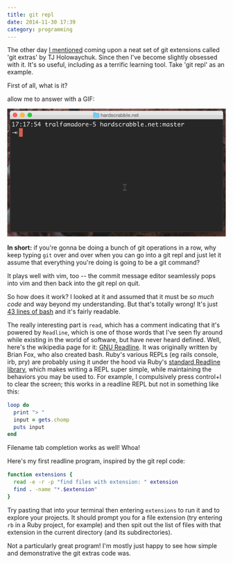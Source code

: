 ```yaml
---
title: git repl
date: 2014-11-30 17:39
category: programming
---
```


The other day [I mentioned][] coming upon a neat set of git extensions called
'git extras' by TJ Holowaychuk. Since then I've become slightly obsessed with
it. It's so useful, including as a terrific learning tool. Take 'git repl' as an
example.

[I mentioned]: /2014/git-fresh-branch/

First of all, what is it?

allow me to answer with a GIF:

![vim auto indent gif](/img/2014-11-30-git-repl.gif)

**In short:** if you're gonna be doing a bunch of git operations in a row, why
keep typing `git` over and over when you can go into a git repl and just let it
assume that everything you're doing is going to be a git command?

It plays well with vim, too -- the commit message editor seamlessly pops into
vim and then back into the git repl on quit.

So how does it work? I looked at it and assumed that it must be *so much code*
and way beyond my understanding. But that's totally wrong! It's just [43 lines
of bash][] and it's fairly readable.

[43 lines of bash]: https://github.com/tj/git-extras/blob/master/bin/git-repl

The really interesting part is `read`, which has a comment indicating that it's
powered by `Readline`, which is one of those words that I've seen fly around
while existing in the world of software, but have never heard defined. Well,
here's the wikipedia page for it: [GNU Readline][]. It was originally written
by Brian Fox, who also created bash. Ruby's various REPLs (eg rails console,
irb, pry) are probably using it under the hood via Ruby's [standard Readline
library](http://ruby-doc.org/stdlib-2.1.5/libdoc/readline/rdoc/Readline.html),
which makes writing a REPL super simple, while maintaining the behaviors you may
be used to. For example, I compulsively press control+l to clear the screen;
this works in a readline REPL but not in something like this:

```ruby
loop do
  print "> "
  input = gets.chomp
  puts input
end
```

Filename tab completion works as well! Whoa!

[GNU Readline]: http://en.wikipedia.org/wiki/GNU_Readline

Here's my first readline program, inspired by the git repl code:

```bash
function extensions {
  read -e -r -p "find files with extension: " extension
  find . -name "*.$extension"
}
```

Try pasting that into your terminal then entering `extensions` to run it and to
explore your projects. It should prompt you for a file extension (try entering
`rb` in a Ruby project, for example) and then spit out the list of files with
that extension in the current directory (and its subdirectories).

Not a particularly great program! I'm mostly just happy to see how simple and
demonstrative the git extras code was.

